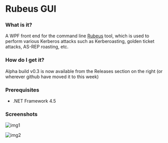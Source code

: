 # Rubeus GUI

### What is it?
 A WPF front end for the command line [Rubeus](https://github.com/GhostPack/Rubeus) tool, which is used to perform various Kerberos attacks such as Kerberoasting, golden ticket attacks, AS-REP roasting, etc.
 
 ### How do I get it?
 Alpha build v0.3 is now available from the Releases section on the right (or wherever github have moved it to this week)
 
  ### Prerequisites
 - .NET Framework 4.5
 
 ### Screenshots
 
 ![img1](https://raw.githubusercontent.com/VbScrub/Rubeus-GUI/GUI-master/Rubeus03.png)
 
 ![img2](https://raw.githubusercontent.com/VbScrub/Rubeus-GUI/GUI-master/Rubeus04.png)
 


